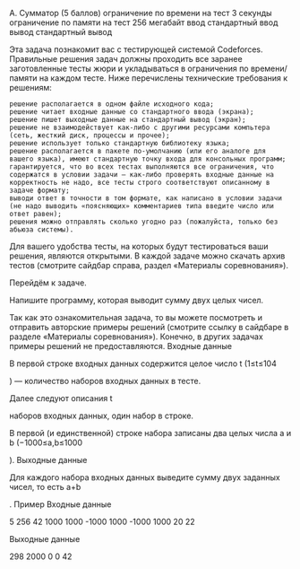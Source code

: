 A. Сумматор (5 баллов)
ограничение по времени на тест
3 секунды
ограничение по памяти на тест
256 мегабайт
ввод
стандартный ввод
вывод
стандартный вывод

Эта задача познакомит вас с тестирующей системой Codeforces. Правильные решения задач должны проходить все заранее заготовленные тесты жюри и укладываться в ограничения по времени/памяти на каждом тесте. Ниже перечислены технические требования к решениям:

    решение располагается в одном файле исходного кода;
    решение читает входные данные со стандартного ввода (экрана);
    решение пишет выходные данные на стандартный вывод (экран);
    решение не взаимодействует как-либо с другими ресурсами компьтера (сеть, жесткий диск, процессы и прочее);
    решение использует только стандартную библиотеку языка;
    решение располагается в пакете по-умолчанию (или его аналоге для вашего языка), имеют стандартную точку входа для консольных программ;
    гарантируется, что во всех тестах выполняются все ограничения, что содержатся в условии задачи — как-либо проверять входные данные на корректность не надо, все тесты строго соответствуют описанному в задаче формату;
    выводи ответ в точности в том формате, как написано в условии задачи (не надо выводить «поясняющих» комментариев типа введите число или ответ равен);
    решения можно отправлять сколько угодно раз (пожалуйста, только без абьюза системы). 

Для вашего удобства тесты, на которых будут тестироваться ваши решения, являются открытыми. В каждой задаче можно скачать архив тестов (смотрите сайдбар справа, раздел «Материалы соревнования»).

Перейдём к задаче.

Напишите программу, которая выводит сумму двух целых чисел.

Так как это ознакомительная задача, то вы можете посмотреть и отправить авторские примеры решений (смотрите ссылку в сайдбаре в разделе «Материалы соревнования»). Конечно, в других задачах примеры решений не предоставляются.
Входные данные

В первой строке входных данных содержится целое число t
(1≤t≤104

) — количество наборов входных данных в тесте.

Далее следуют описания t

наборов входных данных, один набор в строке.

В первой (и единственной) строке набора записаны два целых числа a
и b (−1000≤a,b≤1000

).
Выходные данные

Для каждого набора входных данных выведите сумму двух заданных чисел, то есть a+b

.
Пример
Входные данные

5
256 42
1000 1000
-1000 1000
-1000 1000
20 22

Выходные данные

298
2000
0
0
42

